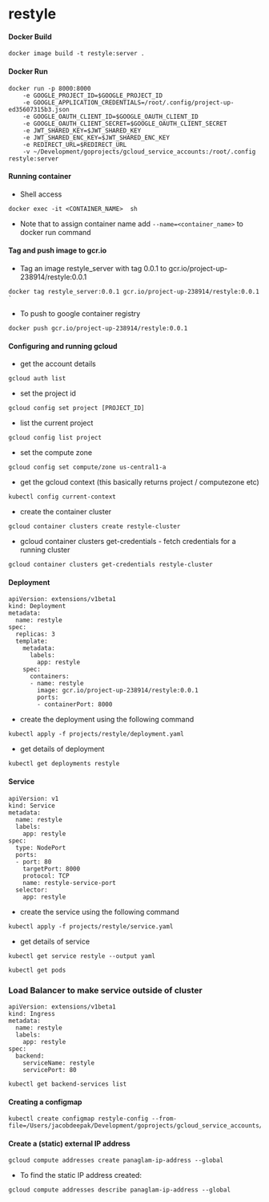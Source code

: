 # restyle


#### Docker Build

```
docker image build -t restyle:server .
```

#### Docker Run
```
docker run -p 8000:8000
    -e GOOGLE_PROJECT_ID=$GOOGLE_PROJECT_ID
    -e GOOGLE_APPLICATION_CREDENTIALS=/root/.config/project-up-ed35607315b3.json
    -e GOOGLE_OAUTH_CLIENT_ID=$GOOGLE_OAUTH_CLIENT_ID
    -e GOOGLE_OAUTH_CLIENT_SECRET=$GOOGLE_OAUTH_CLIENT_SECRET
    -e JWT_SHARED_KEY=$JWT_SHARED_KEY
    -e JWT_SHARED_ENC_KEY=$JWT_SHARED_ENC_KEY
    -e REDIRECT_URL=$REDIRECT_URL
    -v ~/Development/goprojects/gcloud_service_accounts:/root/.config restyle:server
```

#### Running container

- Shell access
```
docker exec -it <CONTAINER_NAME>  sh
```
- Note that to assign container name add `--name=<container_name>` to docker run command

#### Tag and push image to gcr.io

- Tag an image restyle_server with tag 0.0.1 to gcr.io/project-up-238914/restyle:0.0.1

```
docker tag restyle_server:0.0.1 gcr.io/project-up-238914/restyle:0.0.1                     `
```
- To push to google container registry

```
docker push gcr.io/project-up-238914/restyle:0.0.1
```

#### Configuring and running gcloud

- get the account details
```
gcloud auth list
```

- set the project id
```
gcloud config set project [PROJECT_ID]
```

- list the current project
```
gcloud config list project
```
- set the compute zone
```
gcloud config set compute/zone us-central1-a
```
- get the gcloud context (this basically returns project / computezone etc)
```
kubectl config current-context
```
- create the container cluster
```
gcloud container clusters create restyle-cluster
```
- gcloud container clusters get-credentials - fetch credentials for a running cluster
```
gcloud container clusters get-credentials restyle-cluster
```

#### Deployment

```
apiVersion: extensions/v1beta1
kind: Deployment
metadata:
  name: restyle
spec:
  replicas: 3
  template:
    metadata:
      labels:
        app: restyle
    spec:
      containers:
      - name: restyle
        image: gcr.io/project-up-238914/restyle:0.0.1
        ports:
        - containerPort: 8000

```
- create the deployment using the following command
```
kubectl apply -f projects/restyle/deployment.yaml
```
- get details of deployment
```
kubectl get deployments restyle
```

#### Service

```
apiVersion: v1
kind: Service
metadata:
  name: restyle
  labels:
    app: restyle
spec:
  type: NodePort
  ports:
  - port: 80
    targetPort: 8000
    protocol: TCP
    name: restyle-service-port
  selector:
    app: restyle

```

- create the service using the following command

```
kubectl apply -f projects/restyle/service.yaml

```

- get details of service

```
kubectl get service restyle --output yaml
```

```
kubectl get pods
```

### Load Balancer to make service outside of cluster
```
apiVersion: extensions/v1beta1
kind: Ingress
metadata:
  name: restyle
  labels:
    app: restyle
spec:
  backend:
    serviceName: restyle
    servicePort: 80

```

```
kubectl get backend-services list
```

#### Creating a configmap

```
kubectl create configmap restyle-config --from-file=/Users/jacobdeepak/Development/goprojects/gcloud_service_accounts/env.properties
```

#### Create a (static) external IP address
```
gcloud compute addresses create panaglam-ip-address --global
```
- To find the static IP address created:
```
gcloud compute addresses describe panaglam-ip-address --global
```
